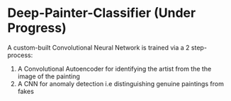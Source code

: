 # Deep-Painter-Classifier (Under Progress)

A custom-built Convolutional Neural Network is trained via a 2 step-process:

1. A Convolutional Autoencoder for identifying the artist from the the image of the painting
2. A CNN for anomaly detection i.e distinguishing genuine paintings from fakes
